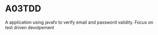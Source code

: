 # A03TDD
A application using javafx to verify email and password validity.
Focus on test driven devolpement
